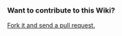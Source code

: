 ### Want to contribute to this Wiki?

[Fork it and send a pull request.](https://github.com/Torriem/QtAgOpenGPS-wiki)